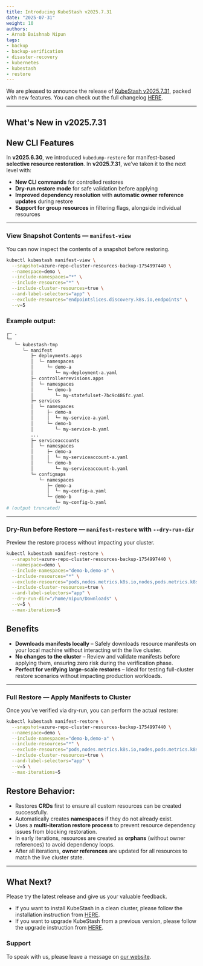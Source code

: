 ```yaml
---
title: Introducing KubeStash v2025.7.31
date: "2025-07-31"
weight: 10
authors:
- Arnab Baishnab Nipun
tags:
- backup
- backup-verification
- disaster-recovery
- kubernetes
- kubestash
- restore
---
```


We are pleased to announce the release of [KubeStash v2025.7.31](https://kubestash.com/docs/v2025.7.31/setup/), packed with new features. You can check out the full changelog [HERE](https://github.com/kubestash/CHANGELOG/blob/master/releases/v2025.7.31/README.md).


---

## What's New in v2025.7.31


## New CLI Features

In **v2025.6.30**, we introduced `kubedump-restore` for manifest-based **selective resource restoration**.
In **v2025.7.31**, we’ve taken it to the next level with:

- **New CLI commands** for controlled restores
- **Dry-run restore mode** for safe validation before applying
- **Improved dependency resolution** with **automatic owner reference updates** during restore
- **Support for group resources** in filtering flags, alongside individual resources
---

### **View Snapshot Contents — `manifest-view`**
You can now inspect the contents of a snapshot before restoring.

```bash
kubectl kubestash manifest-view \
  --snapshot=azure-repo-cluster-resources-backup-1754997440 \
  --namespace=demo \
  --include-namespaces="*" \
  --include-resources="*" \
  --include-cluster-resources=true \
  --and-label-selectors="app" \
  --exclude-resources="endpointslices.discovery.k8s.io,endpoints" \
  --v=5
```

### Example output: 
```bash 
┌─ .
└─ 
   └─ kubestash-tmp
      └─ manifest
         ├─ deployments.apps
         │  └─ namespaces
         │     └─ demo-a
         │        └─ my-deployment-a.yaml
         ├─ controllerrevisions.apps
         │  └─ namespaces
         │     └─ demo-b
         │        └─ my-statefulset-7bc9c486fc.yaml
         ├─ services
         │  └─ namespaces
         │     ├─ demo-a
         │     │  └─ my-service-a.yaml
         │     └─ demo-b
         │        └─ my-service-b.yaml
         ...
         ├─ serviceaccounts
         │  └─ namespaces
         │     ├─ demo-a
         │     │  └─ my-serviceaccount-a.yaml
         │     └─ demo-b
         │        └─ my-serviceaccount-b.yaml
         └─ configmaps
            └─ namespaces
               ├─ demo-a
               │  └─ my-config-a.yaml
               └─ demo-b
                  └─ my-config-b.yaml
# (output truncated)
```
---

### **Dry-Run before Restore — `manifest-restore` with `--dry-run-dir`**
Preview the restore process without impacting your cluster.

```bash
kubectl kubestash manifest-restore \
  --snapshot=azure-repo-cluster-resources-backup-1754997440 \
  --namespace=demo \
  --include-namespaces="demo-b,demo-a" \
  --include-resources="*" \
  --exclude-resources="pods,nodes.metrics.k8s.io,nodes,pods.metrics.k8s.io,metrics.k8s.io,endpointslices.discovery.k8s.io" \
  --include-cluster-resources=true \
  --and-label-selectors="app" \
  --dry-run-dir="/home/nipun/Downloads" \
  --v=5 \
  --max-iterations=5
```

## Benefits

- **Downloads manifests locally** – Safely downloads resource manifests on your local machine without interacting with the live cluster.
- **No changes to the cluster** – Review and validate manifests before applying them, ensuring zero risk during the verification phase.
- **Perfect for verifying large-scale restores** – Ideal for testing full-cluster restore scenarios without impacting production workloads.

---

### **Full Restore — Apply Manifests to Cluster**
Once you’ve verified via dry-run, you can perform the actual restore:

```bash
kubectl kubestash manifest-restore \
  --snapshot=azure-repo-cluster-resources-backup-1754997440 \
  --namespace=demo \
  --include-namespaces="demo-b,demo-a" \
  --include-resources="*" \
  --exclude-resources="pods,nodes.metrics.k8s.io,nodes,pods.metrics.k8s.io,metrics.k8s.io,endpointslices.discovery.k8s.io" \
  --include-cluster-resources=true \
  --and-label-selectors="app" \
  --v=5 \
  --max-iterations=5
```

## Restore Behavior:

- Restores **CRDs** first to ensure all custom resources can be created successfully.
- Automatically creates **namespaces** if they do not already exist.
- Uses a **multi-iteration restore process** to prevent resource dependency issues from blocking restoration.
- In early iterations, resources are created as **orphans** (without owner references) to avoid dependency loops.
- After all iterations, **owner references** are updated for all resources to match the live cluster state.
---

## What Next?
Please try the latest release and give us your valuable feedback.

- If you want to install KubeStash in a clean cluster, please follow the installation instruction from [HERE](https://kubestash.com/docs/v2025.7.31/setup/install/kubestash/).
- If you want to upgrade KubeStash from a previous version, please follow the upgrade instruction from [HERE](https://kubestash.com/docs/v2025.7.31/setup/upgrade/).

### Support

To speak with us, please leave a message on [our website](https://appscode.com/contact/).

